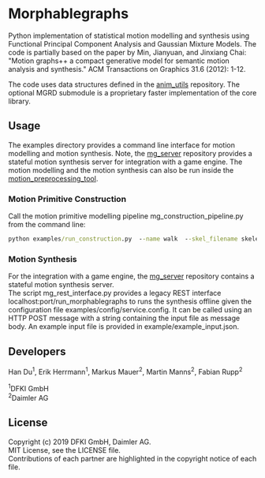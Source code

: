 # Morphablegraphs

Python implementation of statistical motion modelling and synthesis using Functional Principal Component Analysis and Gaussian Mixture Models. The code is partially based on the paper by Min, Jianyuan, and Jinxiang Chai:  
"Motion graphs++ a compact generative model for semantic motion analysis and synthesis." ACM Transactions on Graphics 31.6 (2012): 1-12.  

The code uses data structures defined in the [anim_utils](https://github.com/eherr/anim_utils) repository. 
The optional MGRD submodule is a proprietary faster implementation of the core library.


## Usage

The examples directory provides a command line interface for motion modelling and motion synthesis. Note, the [mg_server](https://github.com/eherr/mg_server) repository provides a stateful  motion synthesis server for integration with a game engine. The motion modelling and the motion synthesis can also be run inside the [motion_preprocessing_tool](https://github.com/eherr/motion_preprocessing_tool).


### Motion Primitive Construction

Call the motion primitive modelling pipeline mg_construction_pipeline.py from the command line:
```bat  
python examples/run_construction.py  --name walk  --skel_filename skeleton.bvh --input_folder data/walk --output_folder out
```

### Motion Synthesis

For the integration with a game engine, the [mg_server](https://github.com/eherr/mg_server) repository contains a stateful motion synthesis server.  
The script mg_rest_interface.py provides a legacy REST interface localhost:port/run_morphablegraphs to runs the synthesis offline given the configuration file examples/config/service.config.
It can be called using an HTTP POST message with a string containing the input file as message body. An example input file is provided in example/example_input.json.


## Developers

Han Du<sup>1</sup>, Erik Herrmann<sup>1</sup>, Markus Mauer<sup>2</sup>, Martin Manns<sup>2</sup>, Fabian Rupp<sup>2</sup>  <br/>

<sup>1</sup>DFKI GmbH  
<sup>2</sup>Daimler AG  



## License

Copyright (c) 2019 DFKI GmbH, Daimler AG.  
MIT License, see the LICENSE file.  
Contributions of each partner are highlighted in the copyright notice of each file.